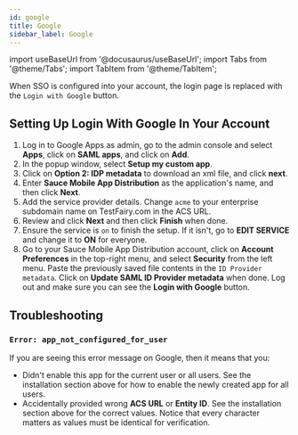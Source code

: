 ```yaml
---
id: google
title: Google
sidebar_label: Google 
---
```


import useBaseUrl from '@docusaurus/useBaseUrl';
import Tabs from '@theme/Tabs';
import TabItem from '@theme/TabItem';

When SSO is configured into your account, the login page is replaced with the `Login with Google` button.

## Setting Up Login With Google In Your Account

1. Log in to Google Apps as admin, go to the admin console and select **Apps**, click on **SAML apps**, and click on **Add**.
1. In the popup window, select **Setup my custom app**.
1. Click on **Option 2: IDP metadata** to download an xml file, and click **next**.
1. Enter **Sauce Mobile App Distribution** as the application's name, and then click **Next**.
1. Add the service provider details. Change `acme` to your enterprise subdomain name on TestFairy.com in the ACS URL.
1. Review and click **Next** and then click **Finish** when done.
1. Ensure the service is `on` to finish the setup. If it isn't, go to **EDIT SERVICE** and change it to **ON** for everyone.
1. Go to your Sauce Mobile App Distribution account, click on **Account Preferences** in the top-right menu, and select **Security** from the left menu. Paste the previously saved file contents in the `ID Provider metadata`. Click on **Update SAML ID Provider metadata** when done. Log out and make sure you can see the **Login with Google** button.

## Troubleshooting

### `Error: app_not_configured_for_user`

If you are seeing this error message on Google, then it means that you:

- Didn't enable this app for the current user or all users. See the installation section above for how to enable the newly created app for all users.
- Accidentally provided wrong **ACS URL** or **Entity ID**. See the installation section above for the correct values. Notice that every character matters as values must be identical for verification.
